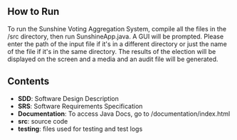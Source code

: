 ## How to Run
To run the Sunshine Voting Aggregation System, compile all the files in the /src directory, then run SunshineApp.java.
A GUI will be prompted. Please enter the path of the input file if it's in a different directory or just the name of the file if it's in the same directory.
The results of the election will be displayed on the screen and a media and an audit file will be generated.

## Contents
- **SDD**: Software Design Description 
- **SRS**: Software Requirements Specification
- **Documentation**: To access Java Docs, go to /documentation/index.html
- **src**: source code
- **testing**: files used for testing and test logs
